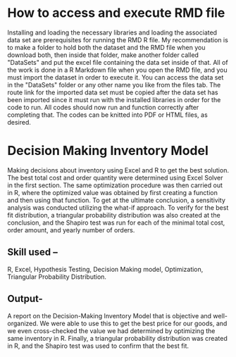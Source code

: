 # How to access and execute RMD file

Installing and loading the necessary libraries and loading the associated data set are prerequisites for running the RMD R file. My recommendation is to make a folder to hold both the dataset and the RMD file when you download both, then inside that folder, make another folder called "DataSets" and put the excel file containing the data set inside of that. All of the work is done in a R Markdown file when you open the RMD file, and you must import the dataset in order to execute it. You can access the data set in the "DataSets" folder or any other name you like from the files tab. The route link for the imported data set must be copied after the data set has been imported since it must run with the installed libraries in order for the code to run. All codes should now run and function correctly after completing that. The codes can be knitted into PDF or HTML files, as desired.

# Decision Making Inventory Model

Making decisions about inventory using Excel and R to get the best solution. The best total cost and order quantity were determined using Excel Solver in the first section. The same optimization procedure was then carried out in R, where the optimized value was obtained by first creating a function and then using that function. To get at the ultimate conclusion, a sensitivity analysis was conducted utilizing the what-if approach. To verify for the best fit distribution, a triangular probability distribution was also created at the conclusion, and the Shapiro test was run for each of the minimal total cost, order amount, and yearly number of orders.

## Skill used – 

R, Excel, Hypothesis Testing, Decision Making model, Optimization, Triangular Probability Distribution. 

## Output-

A report on the Decision-Making Inventory Model that is objective and well-organized. We were able to use this to get the best price for our goods, and we even cross-checked the value we had determined by optimizing the same inventory in R. Finally, a triangular probability distribution was created in R, and the Shapiro test was used to confirm that the best fit.
